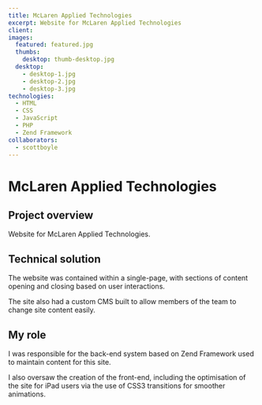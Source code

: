 ```yaml
---
title: McLaren Applied Technologies
excerpt: Website for McLaren Applied Technologies
client:
images:
  featured: featured.jpg
  thumbs:
    desktop: thumb-desktop.jpg
  desktop:
    - desktop-1.jpg
    - desktop-2.jpg
    - desktop-3.jpg
technologies:
  - HTML
  - CSS
  - JavaScript
  - PHP
  - Zend Framework
collaborators:
  - scottboyle
---
```


# McLaren Applied Technologies

## Project overview

Website for McLaren Applied Technologies.

## Technical solution

The website was contained within a single-page, with sections of content opening and closing based on user interactions.

The site also had a custom CMS built to allow members of the team to change site content easily.

## My role

I was responsible for the back-end system based on Zend Framework used to maintain content for this site.

I also oversaw the creation of the front-end, including the optimisation of the site for iPad users via the use of CSS3 transitions for smoother animations.
